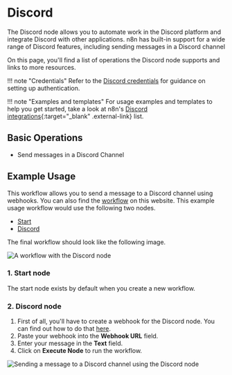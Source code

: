 # Discord

The Discord node allows you to automate work in the Discord platform and integrate Discord with other applications. n8n has built-in support for a wide range of Discord features, including sending messages in a Discord channel

On this page, you'll find a list of operations the Discord node supports and links to more resources.

!!! note "Credentials"
    Refer to the [Discord credentials](https://docs.n8n.io/integrations/builtin/credentials/discord/) for guidance on setting up authentication. 

!!! note "Examples and templates"
    For usage examples and templates to help you get started, take a look at n8n's [Discord   integrations](https://n8n.io/integrations/discord/){:target="_blank" .external-link} list.


## Basic Operations

- Send messages in a Discord Channel

## Example Usage

This workflow allows you to send a message to a Discord channel using webhooks. You can also find the [workflow](https://n8n.io/workflows/410) on this website. This example usage workflow would use the following two nodes.
- [Start](/integrations/builtin/core-nodes/n8n-nodes-base.start/)
- [Discord]()

The final workflow should look like the following image.

![A workflow with the Discord node](/_images/integrations/builtin/app-nodes/discord/workflow.png)

### 1. Start node

The start node exists by default when you create a new workflow.

### 2. Discord node

1. First of all, you'll have to create a webhook for the Discord node. You can find out how to do that [here](/integrations/builtin/credentials/discord/).
2. Paste your webhook into the **Webhook URL** field.
5. Enter your message in the **Text** field.
6. Click on **Execute Node** to run the workflow.

![Sending a message to a Discord channel using the Discord node](/_images/integrations/builtin/app-nodes/discord/discord_node.png)
